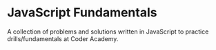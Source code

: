 # JavaScript Fundamentals
A collection of problems and solutions written in JavaScript to practice drills/fundamentals at Coder Academy.